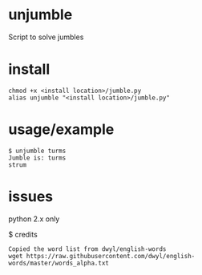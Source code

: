 # unjumble
Script to solve jumbles

# install

```
chmod +x <install location>/jumble.py
alias unjumble "<install location>/jumble.py"
```

# usage/example 

```
$ unjumble turms
Jumble is: turms
strum
```

# issues

python 2.x only

$ credits

``` 
Copied the word list from dwyl/english-words
wget https://raw.githubusercontent.com/dwyl/english-words/master/words_alpha.txt
```
